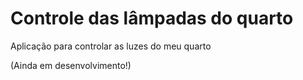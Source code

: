 # Controle das lâmpadas do quarto

Aplicação para controlar as luzes do meu quarto

(Ainda em desenvolvimento!)